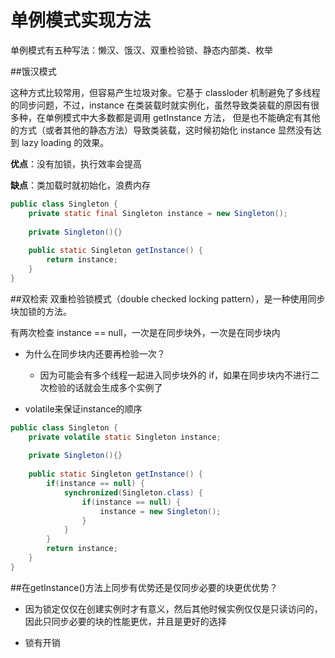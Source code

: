 # 单例模式实现方法
单例模式有五种写法：懒汉、饿汉、双重检验锁、静态内部类、枚举

##饿汉模式

这种方式比较常用，但容易产生垃圾对象。它基于 classloder 机制避免了多线程的同步问题，不过，instance 在类装载时就实例化，虽然导致类装载的原因有很多种，在单例模式中大多数都是调用 getInstance 方法， 但是也不能确定有其他的方式（或者其他的静态方法）导致类装载，这时候初始化 instance 显然没有达到 lazy loading 的效果。

**优点**：没有加锁，执行效率会提高

**缺点**：类加载时就初始化，浪费内存

```java
public class Singleton {
	private static final Singleton instance = new Singleton();
    
    private Singleton(){}
    
    public static Singleton getInstance() {
    	return instance;
    }
}
```

##双检索
双重检验锁模式（double checked locking pattern），是一种使用同步块加锁的方法。

有两次检查 instance == null，一次是在同步块外，一次是在同步块内

* 为什么在同步块内还要再检验一次？
	* 因为可能会有多个线程一起进入同步块外的 if，如果在同步块内不进行二次检验的话就会生成多个实例了

* volatile来保证instance的顺序

```java
public class Singleton {
	private volatile static Singleton instance;
    
    private Singleton(){}
    
    public static Singleton getInstance() {
    	if(instance == null) {
        	synchronized(Singleton.class) {
            	if(instance == null) {
                	instance = new Singleton();
                }
            }
        }
        return instance;
    }
}
```

##在getInstance()方法上同步有优势还是仅同步必要的块更优优势？

* 因为锁定仅仅在创建实例时才有意义，然后其他时候实例仅仅是只读访问的，因此只同步必要的块的性能更优，并且是更好的选择

* 锁有开销





